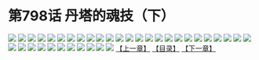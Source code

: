 # 第798话 丹塔的魂技（下）
![](https://mhpic.xiaomingtaiji.net/comic/D/斗破苍穹/第798话F2_262466/1.jpg-zymk.middle.webp)
![](https://mhpic.xiaomingtaiji.net/comic/D/斗破苍穹/第798话F2_262466/2.jpg-zymk.middle.webp)
![](https://mhpic.xiaomingtaiji.net/comic/D/斗破苍穹/第798话F2_262466/3.jpg-zymk.middle.webp)
![](https://mhpic.xiaomingtaiji.net/comic/D/斗破苍穹/第798话F2_262466/4.jpg-zymk.middle.webp)
![](https://mhpic.xiaomingtaiji.net/comic/D/斗破苍穹/第798话F2_262466/5.jpg-zymk.middle.webp)
![](https://mhpic.xiaomingtaiji.net/comic/D/斗破苍穹/第798话F2_262466/6.jpg-zymk.middle.webp)
![](https://mhpic.xiaomingtaiji.net/comic/D/斗破苍穹/第798话F2_262466/7.jpg-zymk.middle.webp)
![](https://mhpic.xiaomingtaiji.net/comic/D/斗破苍穹/第798话F2_262466/8.jpg-zymk.middle.webp)
![](https://mhpic.xiaomingtaiji.net/comic/D/斗破苍穹/第798话F2_262466/9.jpg-zymk.middle.webp)
![](https://mhpic.xiaomingtaiji.net/comic/D/斗破苍穹/第798话F2_262466/10.jpg-zymk.middle.webp)
![](https://mhpic.xiaomingtaiji.net/comic/D/斗破苍穹/第798话F2_262466/11.jpg-zymk.middle.webp)
![](https://mhpic.xiaomingtaiji.net/comic/D/斗破苍穹/第798话F2_262466/12.jpg-zymk.middle.webp)
![](https://mhpic.xiaomingtaiji.net/comic/D/斗破苍穹/第798话F2_262466/13.jpg-zymk.middle.webp)
![](https://mhpic.xiaomingtaiji.net/comic/D/斗破苍穹/第798话F2_262466/14.jpg-zymk.middle.webp)
![](https://mhpic.xiaomingtaiji.net/comic/D/斗破苍穹/第798话F2_262466/15.jpg-zymk.middle.webp)
![](https://mhpic.xiaomingtaiji.net/comic/D/斗破苍穹/第798话F2_262466/16.jpg-zymk.middle.webp)
![](https://mhpic.xiaomingtaiji.net/comic/D/斗破苍穹/第798话F2_262466/17.jpg-zymk.middle.webp)
![](https://mhpic.xiaomingtaiji.net/comic/D/斗破苍穹/第798话F2_262466/18.jpg-zymk.middle.webp)
![](https://mhpic.xiaomingtaiji.net/comic/D/斗破苍穹/第798话F2_262466/19.jpg-zymk.middle.webp)
![](https://mhpic.xiaomingtaiji.net/comic/D/斗破苍穹/第798话F2_262466/20.jpg-zymk.middle.webp)
![](https://mhpic.xiaomingtaiji.net/comic/D/斗破苍穹/第798话F2_262466/21.jpg-zymk.middle.webp)
![](https://mhpic.xiaomingtaiji.net/comic/D/斗破苍穹/第798话F2_262466/22.jpg-zymk.middle.webp)
![](https://mhpic.xiaomingtaiji.net/comic/D/斗破苍穹/第798话F2_262466/23.jpg-zymk.middle.webp)
![](https://mhpic.xiaomingtaiji.net/comic/D/斗破苍穹/第798话F2_262466/24.jpg-zymk.middle.webp)
![](https://mhpic.xiaomingtaiji.net/comic/D/斗破苍穹/第798话F2_262466/25.jpg-zymk.middle.webp)
![](https://mhpic.xiaomingtaiji.net/comic/D/斗破苍穹/第798话F2_262466/26.jpg-zymk.middle.webp)
![](https://mhpic.xiaomingtaiji.net/comic/D/斗破苍穹/第798话F2_262466/27.jpg-zymk.middle.webp)
![](https://mhpic.xiaomingtaiji.net/comic/D/斗破苍穹/第798话F2_262466/28.jpg-zymk.middle.webp)
![](https://mhpic.xiaomingtaiji.net/comic/D/斗破苍穹/第798话F2_262466/29.jpg-zymk.middle.webp)
![](https://mhpic.xiaomingtaiji.net/comic/D/斗破苍穹/第798话F2_262466/30.jpg-zymk.middle.webp)
![](https://mhpic.xiaomingtaiji.net/comic/D/斗破苍穹/第798话F2_262466/31.jpg-zymk.middle.webp)
![](https://mhpic.xiaomingtaiji.net/comic/D/斗破苍穹/第798话F2_262466/32.jpg-zymk.middle.webp)
![](https://mhpic.xiaomingtaiji.net/comic/D/斗破苍穹/第798话F2_262466/33.jpg-zymk.middle.webp)
![](https://mhpic.xiaomingtaiji.net/comic/D/斗破苍穹/第798话F2_262466/34.jpg-zymk.middle.webp)
![](https://mhpic.xiaomingtaiji.net/comic/D/斗破苍穹/第798话F2_262466/35.jpg-zymk.middle.webp)
![](https://mhpic.xiaomingtaiji.net/comic/D/斗破苍穹/第798话F2_262466/36.jpg-zymk.middle.webp)
[【上一章】](./801.md)
[【目录】](./READMD.md)
[【下一章】](./803.md)

